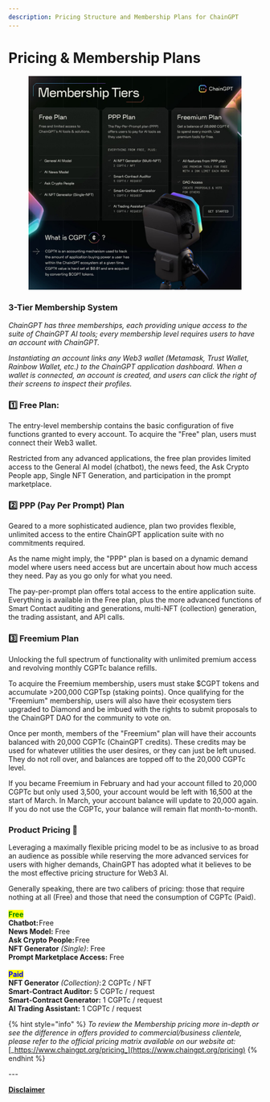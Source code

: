 ```yaml
---
description: Pricing Structure and Membership Plans for ChainGPT
---
```


# Pricing & Membership Plans

<figure><img src="../../.gitbook/assets/cgpt membership Plans.jpg" alt=""><figcaption></figcaption></figure>

### 3-Tier Membership System&#x20;

_ChainGPT has three memberships, each providing unique access to the suite of ChainGPT AI tools; every membership level requires users to have an account with ChainGPT._&#x20;

_Instantiating an account links any Web3 wallet (Metamask, Trust Wallet, Rainbow Wallet, etc.) to the ChainGPT application dashboard. When a wallet is connected, an account is created, and users can click the right of their screens to inspect their profiles._&#x20;

### **1️⃣ Free Plan:**

The entry-level membership contains the basic configuration of five functions granted to every account. To acquire the "Free" plan, users must connect their Web3 wallet.

Restricted from any advanced applications, the free plan provides limited access to the General AI model (chatbot), the news feed, the Ask Crypto People app, Single NFT Generation, and participation in the prompt marketplace.

### **2️⃣ PPP (Pay Per Prompt) Plan**

Geared to a more sophisticated audience, plan two provides flexible, unlimited access to the entire ChainGPT application suite with no commitments required.&#x20;

As the name might imply, the "PPP" plan is based on a dynamic demand model where users need access but are uncertain about how much access they need. Pay as you go only for what you need.

The pay-per-prompt plan offers total access to the entire application suite. Everything is available in the Free plan, plus the more advanced functions of Smart Contact auditing and generations, multi-NFT (collection) generation, the trading assistant, and API calls.

### **3️⃣ Freemium Plan**

Unlocking the full spectrum of functionality with unlimited premium access and revolving monthly CGPTc balance refills.

To acquire the Freemium membership, users must stake $CGPT tokens and accumulate >200,000 CGPTsp (staking points). Once qualifying for the "Freemium" membership, users will also have their ecosystem tiers upgraded to Diamond and be imbued with the rights to submit proposals to the ChainGPT DAO for the community to vote on.

Once per month, members of the "Freemium" plan will have their accounts balanced with 20,000 CGPTc (ChainGPT credits). These credits may be used for whatever utilities the user desires, or they can just be left unused. They do not roll over, and balances are topped off to the 20,000 CGPTc level.&#x20;

If you became Freemium in February and had your account filled to 20,000 CGPTc but only used 3,500, your account would be left with 16,500 at the start of March. In March, your account balance will update to 20,000 again. If you do not use the CGPTc, your balance will remain flat month-to-month.&#x20;

### Product Pricing 💸

Leveraging a maximally flexible pricing model to be as inclusive to as broad an audience as possible while reserving the more advanced services for users with higher demands, ChainGPT has adopted what it believes to be the most effective pricing structure for Web3 AI.

Generally speaking, there are two calibers of pricing: those that require nothing at all (Free) and those that need the consumption of CGPTc (Paid).\
\
<mark style="color:green;">**Free**</mark>\
**Chatbot:** Free\
**News Model:** Free\
**Ask Crypto People:** Free\
**NFT Generator** _(Single)_: Free\
**Prompt Marketplace Access:** Free\
\
<mark style="color:blue;">**Paid**</mark>\
**NFT Generator** _(Collection)_: 2 CGPTc / NFT\
**Smart-Contract Auditor:** 5 CGPTc / request\
**Smart-Contract Generator:** 1 CGPTc / request\
**AI Trading Assistant:** 1 CGPTc / request



{% hint style="info" %}
_To review the Membership pricing more in-depth or see the difference in offers provided to commercial/business clientele, please refer to the official pricing matrix available on our website at:_ [_https://www.chaingpt.org/pricing_](https://www.chaingpt.org/pricing)
{% endhint %}

\---

[**Disclaimer**](../../misc/legal-docs/disclaimer.md)

